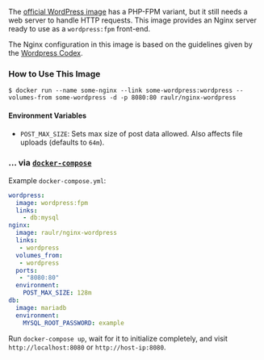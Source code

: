 
The [official WordPress image](https://hub.docker.com/_/wordpress/) has a PHP-FPM variant, but it still needs a web server to handle HTTP requests. This image provides an Nginx server ready to use as a `wordpress:fpm` front-end.

The Nginx configuration in this image is based on the guidelines given by the [Wordpress Codex](https://codex.wordpress.org/Nginx).

### How to Use This Image

    $ docker run --name some-nginx --link some-wordpress:wordpress --volumes-from some-wordpress -d -p 8080:80 raulr/nginx-wordpress

#### Environment Variables

* `POST_MAX_SIZE`: Sets max size of post data allowed. Also affects file uploads (defaults to `64m`).

### ... via [`docker-compose`](https://github.com/docker/compose)

Example `docker-compose.yml`:

```yaml
wordpress:
  image: wordpress:fpm
  links:
    - db:mysql
nginx:
  image: raulr/nginx-wordpress
  links:
   - wordpress
  volumes_from:
   - wordpress
  ports:
   - "8080:80"
  environment:
    POST_MAX_SIZE: 128m
db:
  image: mariadb
  environment:
    MYSQL_ROOT_PASSWORD: example
```

Run `docker-compose up`, wait for it to initialize completely, and visit `http://localhost:8080` or `http://host-ip:8080`.
